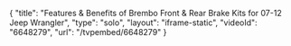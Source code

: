 {
    "title": "Features & Benefits of Brembo Front & Rear Brake Kits for 07-12 Jeep Wrangler",
    "type": "solo",
    "layout": "iframe-static",
    "videoId": "6648279",
    "url": "\/tvpembed\/6648279"
}